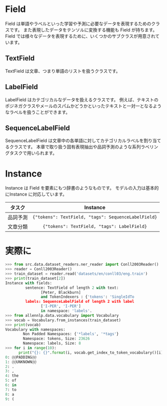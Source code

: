 # Field
Field は単語やラベルといった学習や予測に必要なデータを表現するためのクラスです。
また表現したデータをテンソルに変換する機能も Field が持ちます。
Field では様々なデータを表現するために、いくつかのサブクラスが用意されています。


## TextField
TextField は文章、つまり単語のリストを扱うクラスです。

## LabelField
LabelField はカテゴリカルなデータを扱えるクラスです。
例えば、テキストのポジネガクラスやメールのスパムかどうかといったテキストと一対一となるようなラベルを扱うことができます。

## SequenceLabelField
SequenceLabelField は文章中の各単語に対してカテゴリカルラベルを割り当てるクラスです。
本章で取り扱う固有表現抽出や品詞予測のような系列ラベリングタスクで用いられます。


# Instance
Instance は Field を要素にもつ辞書のようなものです。
モデルの入力は基本的にInstance に対応しています。

| タスク | Instance |
|:---:|:---:|
|品詞予測| `{"tokens": TextField, "tags": SequenceLabelField}` |
|文章分類| `{"tokens": TextField, "tags": LabelField}` |


# 実際に
```py
>>> from src.data.dataset_readers.ner_reader import Conll2003Reader()
>>> reader = Conll2003Reader()
>>> train_dataset = reader.read('datasets/en/conll03/eng.train')
>>> print(train_dataset[2])
Instance with fields:
         sentence: TextField of length 2 with text: 
                [Peter, Blackburn]
                and TokenIndexers : {'tokens': 'SingleIdTo
         labels: SequenceLabelField of length 2 with label
                ['I-PER', 'I-PER']
                in namespace: 'labels'. 
>>> from allennlp.data.vocabulary import Vocabulary
>>> vocab = Vocabulary.from_instances(train_dataset)
>>> print(vocab)
Vocabulary with namespaces:
        Non Padded Namespaces: {'*labels', '*tags'}
        Namespace: tokens, Size: 23626
        Namespace: labels, Size: 8
>>> for i in range(10):
      print("{}: {}".format(i, vocab.get_index_to_token_vocabulary()[i]))
0: @@PADDING@@
1: @@UNKNOWN@@
2: .
3: ,
4: the
5: of
6: in
7: to
8: a
9: (
```
